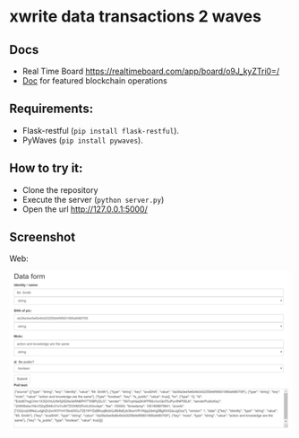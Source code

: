 xwrite data transactions 2 waves
=============================


Docs
--------------
- Real Time Board <https://realtimeboard.com/app/board/o9J_kyZTri0=/>
- [Doc](docs/w2block.mkd) for featured blockchain operations 

Requirements:
--------------

- Flask-restful (``pip install flask-restful``).
- PyWaves (``pip install pywaves``).

How to try it:
----------------

- Clone the repository
- Execute the server (``python server.py``)
- Open the url <http://127.0.0.1:5000/>

Screenshot
----------------

Web:

![alt text][dataFill]

[dataFill]:  pics/web.png "Web page screen"
